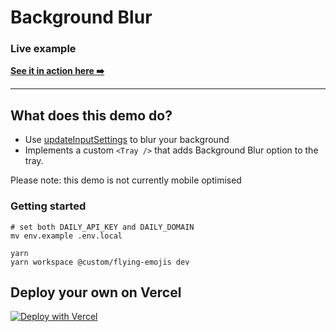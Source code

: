 # Background Blur

### Live example

**[See it in action here ➡️](https://custom-flying-emojis.vercel.app)**

---

## What does this demo do?

- Use [updateInputSettings](https://docs.daily.co/reference/daily-js/instance-methods/update-input-settings) to blur your background
- Implements a custom `<Tray />` that adds Background Blur option to the tray.

Please note: this demo is not currently mobile optimised

### Getting started

```
# set both DAILY_API_KEY and DAILY_DOMAIN
mv env.example .env.local

yarn
yarn workspace @custom/flying-emojis dev
```

## Deploy your own on Vercel

[![Deploy with Vercel](https://vercel.com/button)](https://vercel.com/new/daily-co/clone-flow?repository-url=https%3A%2F%2Fgithub.com%2Fdaily-demos%2Fexamples.git&env=DAILY_DOMAIN%2CDAILY_API_KEY&envDescription=Your%20Daily%20domain%20and%20API%20key%20can%20be%20found%20on%20your%20account%20dashboard&envLink=https%3A%2F%2Fdashboard.daily.co&project-name=daily-examples&repo-name=daily-examples)
